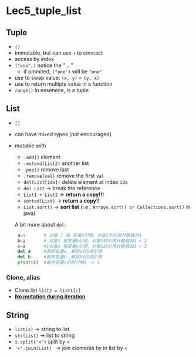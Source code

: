 # Lec5_tuple_list

## Tuple

* `()`
* immutable, but can use `+`  to concact
* access by index
* `("one",)` notice the " `,` "
  * if ommited, `("one")` will be `"one"`
* use to swap value: `(x, y)` = `(y, x)`
* use to return multiple value in a function
* `range()` in essenece, is a tuple

## List

* `[]`

* can have mixed types (not encouraged)

* mutable with

  * `.add()` element
  * `.extend(List2)` another list
  * `.pop()`  remove last
  * `.remove(val)`  remove the first `val`
  * `del(List[idx])` delete element at index `idx` 
  * `del List` -> break the reference
  * `List1 + List2` -> **return a copy!!!**
  * `sorted(List)` -> **return a copy!!**
  * `List.sort()` -> **sort list** (i.e., `Arrays.sort() or Collections.sort()` in java)

  A bit more about `del`: 

  ```python
   a=1       # 对象 1 被 变量a引用，对象1的引用计数器为1
   b=a       # 对象1 被变量b引用，对象1的引用计数器加1 = 2
   c=a       #1对象1 被变量c引用，对象1的引用计数器加1 = 3
   del a     #删除变量a，解除a对1的引用
   del b     #删除变量b，解除b对1的引用
   print(c)  #最终变量c仍然引用1 -> 1
  ```

### Clone, alias

* Clone list `list2 = list1[:]`
* **<u>No mutation during iteration</u>**

## String

* `list(s)` -> string to list
* `str(List)` -> list to string
* `s.split('<')` split by `<`
* `'<'.join(List) ` -> join elements by in list by `<`